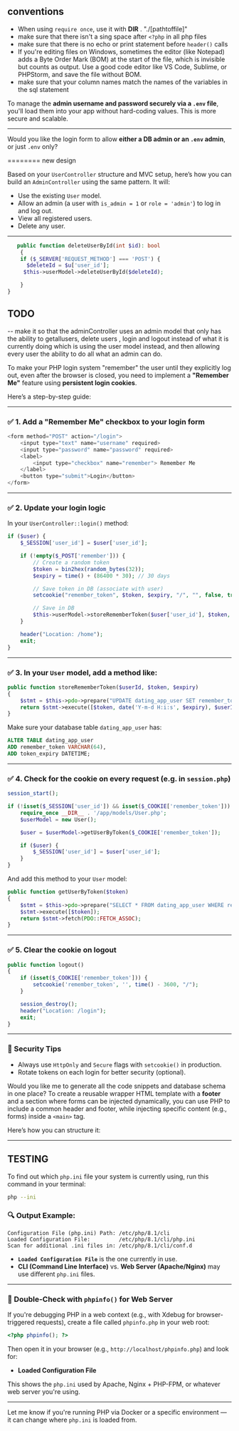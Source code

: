 
## conventions
- When using `require once`, use it with __DIR__ . "./[pathtoffile]"
- make sure that there isn't a sing space after ``<?php`` in all php files
- make sure that there is no echo or print statement before ``header()`` calls
- If you're editing files on Windows, sometimes the editor (like Notepad) adds a Byte Order Mark (BOM) at the start of the file, which is invisible but counts as output. Use a good code editor like VS Code, Sublime, or PHPStorm, and save the file without BOM.
- make sure that your column names match the names of the variables in the sql statement

To manage the **admin username and password securely via a `.env` file**, you'll load them into your app without hard-coding values. This is more secure and scalable.

---


Would you like the login form to allow **either a DB admin or an `.env` admin**, or just `.env` only?

======== new design


Based on your `UserController` structure and MVC setup, here’s how you can build an `AdminController` using the same pattern. It will:

* Use the existing `User` model.
* Allow an admin (a user with `is_admin = 1` or `role = 'admin'`) to log in and log out.
* View all registered users.
* Delete any user.

---
```php
   public function deleteUserById(int $id): bool
    {
    if ($_SERVER['REQUEST_METHOD'] === 'POST') {
      $deleteId = $u['user_id'];
     $this->userModel->deleteUserById($deleteId);

    }
}
```
## TODO
-- make it so that the adminController uses an admin model that only has the ability to getallusers, delete users , login and logout instead of what it is currently doing which is using the user model instead, and then allowing every user the ability to do all what an admin can do.

To make your PHP login system "remember" the user until they explicitly log out, even after the browser is closed, you need to implement a **"Remember Me"** feature using **persistent login cookies**.

Here’s a step-by-step guide:

---

### ✅ 1. Add a "Remember Me" checkbox to your login form

```php
<form method="POST" action="/login">
    <input type="text" name="username" required>
    <input type="password" name="password" required>
    <label>
        <input type="checkbox" name="remember"> Remember Me
    </label>
    <button type="submit">Login</button>
</form>
```

---

### ✅ 2. Update your login logic

In your `UserController::login()` method:

```php
if ($user) {
    $_SESSION['user_id'] = $user['user_id'];

    if (!empty($_POST['remember'])) {
        // Create a random token
        $token = bin2hex(random_bytes(32));
        $expiry = time() + (86400 * 30); // 30 days

        // Save token in DB (associate with user)
        setcookie("remember_token", $token, $expiry, "/", "", false, true);

        // Save in DB
        $this->userModel->storeRememberToken($user['user_id'], $token, $expiry);
    }

    header("Location: /home");
    exit;
}
```

---

### ✅ 3. In your `User` model, add a method like:

```php
public function storeRememberToken($userId, $token, $expiry)
{
    $stmt = $this->pdo->prepare("UPDATE dating_app_user SET remember_token = ?, token_expiry = ? WHERE user_id = ?");
    return $stmt->execute([$token, date('Y-m-d H:i:s', $expiry), $userId]);
}
```

Make sure your database table `dating_app_user` has:

```sql
ALTER TABLE dating_app_user 
ADD remember_token VARCHAR(64), 
ADD token_expiry DATETIME;
```

---

### ✅ 4. Check for the cookie on every request (e.g. in `session.php`)

```php
session_start();

if (!isset($_SESSION['user_id']) && isset($_COOKIE['remember_token'])) {
    require_once __DIR__ . '/app/models/User.php';
    $userModel = new User();

    $user = $userModel->getUserByToken($_COOKIE['remember_token']);

    if ($user) {
        $_SESSION['user_id'] = $user['user_id'];
    }
}
```

And add this method to your `User` model:

```php
public function getUserByToken($token)
{
    $stmt = $this->pdo->prepare("SELECT * FROM dating_app_user WHERE remember_token = ? AND token_expiry > NOW()");
    $stmt->execute([$token]);
    return $stmt->fetch(PDO::FETCH_ASSOC);
}
```

---

### ✅ 5. Clear the cookie on logout

```php
public function logout()
{
    if (isset($_COOKIE['remember_token'])) {
        setcookie('remember_token', '', time() - 3600, "/");
    }

    session_destroy();
    header("Location: /login");
    exit;
}
```

---

### 🔐 Security Tips

* Always use `HttpOnly` and `Secure` flags with `setcookie()` in production.
* Rotate tokens on each login for better security (optional).

Would you like me to generate all the code snippets and database schema in one place?
To create a reusable wrapper HTML template with a **footer** and a section where forms can be injected dynamically, you can use PHP to include a common header and footer, while injecting specific content (e.g., forms) inside a `<main>` tag.

Here’s how you can structure it:

---

## TESTING
To find out which `php.ini` file your system is currently using, run this command in your terminal:

```bash
php --ini
```

### 🔍 Output Example:

```text
Configuration File (php.ini) Path: /etc/php/8.1/cli
Loaded Configuration File:         /etc/php/8.1/cli/php.ini
Scan for additional .ini files in: /etc/php/8.1/cli/conf.d
```

* **`Loaded Configuration File`** is the one currently in use.
* **CLI (Command Line Interface)** vs. **Web Server (Apache/Nginx)** may use different `php.ini` files.

---

### 🧪 Double-Check with `phpinfo()` for Web Server

If you're debugging PHP in a web context (e.g., with Xdebug for browser-triggered requests), create a file called `phpinfo.php` in your web root:

```php
<?php phpinfo(); ?>
```

Then open it in your browser (e.g., `http://localhost/phpinfo.php`) and look for:

* **Loaded Configuration File**

This shows the `php.ini` used by Apache, Nginx + PHP-FPM, or whatever web server you're using.

---

Let me know if you're running PHP via Docker or a specific environment — it can change where `php.ini` is loaded from.

